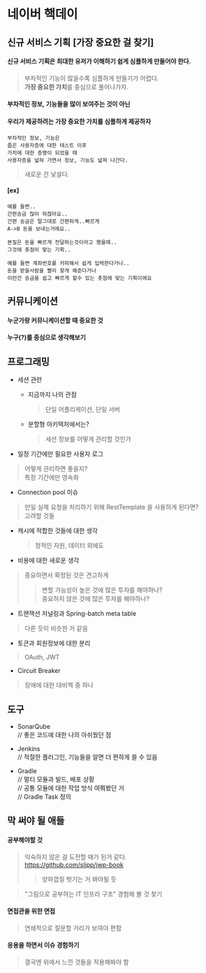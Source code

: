 # 네이버 핵데이

## 신규 서비스 기획 [가장 중요한 걸 찾기]  
#### 신규 서비스 기획은 최대한 유저가 이해하기 쉽게 심플하게 만들어야 한다.  
> 부차적인 기능이 많을수록 심플하게 만들기가 어렵다.  
> **가장 중요한 가치**를 중심으로 풀어나가자.  
#### 부차적인 정보, 기능들을 많이 보여주는 것이 아닌  
#### 우리가 제공하려는 가장 중요한 가치를 심플하게 제공하자
```
부차적인 정보, 기능은  
좁은 사용자층에 대한 테스트 이후  
가치에 대한 증명이 되었을 때  
사용자층을 넓혀 가면서 정보, 기능도 넓혀 나간다.  
```
> 새로운 건 낯설다.  

#### [ex]
```
예를 들면..
간편송금 많이 하잖아요..
간편 송금은 말그대로 간편하게..빠르게
A->B 돈을 보내는거에요..

본질은 돈을 빠르게 전달하는것이라고 했을때..
그것에 촛점이 맞는 기획..

예를 들면 계좌번호를 카피해서 쉽게 입력한다거나..
돈을 받을사람을 빨리 찾게 해준다거나
이런건 송금을 쉽고 빠르게 할수 있는 촛점에 맞는 기획이에요
```

## 커뮤니케이션
#### 누군가랑 커뮤니케이션할 때 중요한 것
#### 누구(?)를 중심으로 생각해보기


## 프로그래밍
* 세션 관련  
  * 지금까지 나의 관점  
    > 단일 어플리케이션, 단일 서버  
    
  * 분할형 아키텍처에서는?  
    > 세션 정보를 어떻게 관리할 것인가  

* 일정 기간에만 필요한 사용자 로그  
> 어떻게 관리하면 좋을지?  
> 특정 기간에만 영속화  

* Connection pool 이슈  
> 만일 실제 요청을 처리하기 위해 RestTemplate 을 사용하게 된다면?  
> 고려할 것들  

* 캐시에 적합한 것들에 대한 생각  
  > 정적인 자원, 데이터 외에도

* 비용에 대한 새로운 생각  
> 중요하면서 확정된 것은 견고하게  
  >> 변할 가능성이 높은 것에 많은 투자를 해야하나?  
  >> 중요하지 않은 것에 많은 투자를 해야하나?  

* 트랜잭션 저널링과 Spring-batch meta table  
> 다른 듯이 비슷한 거 같음  

* 토큰과 회원정보에 대한 분리  
> OAuth, JWT  

* Circuit Breaker
> 장애에 대한 대비책 중 하나  


## 도구
* SonarQube  
// 좋은 코드에 대한 나의 아쉬웠던 점  

* Jenkins  
// 적절한 플러그인, 기능들을 알면 더 편하게 쓸 수 있음  

* Gradle  
// 멀티 모듈과 빌드, 배포 상황  
// 공통 모듈에 대한 작업 방식 여쭤봤던 거  
// Gradle Task 정의  

## 막 써야 될 애들
#### 공부해야할 것  
> 익숙하지 않은 걸 도전할 때가 된거 같다.  
> https://github.com/slipp/jwp-book  
  >> 양파껍질 벗기는 거 봐야될 듯  
  
> "그림으로 공부하는 IT 인프라 구조" 경험해 볼 것 찾기   

#### 면접관을 위한 면접  
> 연쇄적으로 질문할 거리가 보여야 편함  

#### 응용을 하면서 이슈 경험하기
> 결국엔 위에서 느낀 것들을 적용해봐야 함  
